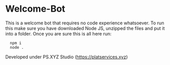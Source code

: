 # Welcome-Bot

This is a welcome bot that requires no code experience whatsoever.
To run this make sure you have downloaded Node JS, unzipped the files and put it into a folder.
Once you are sure this is all here run:
```
  npm i
  node .
```
Developed under PS.XYZ Studio (https://platservices.xyz)
